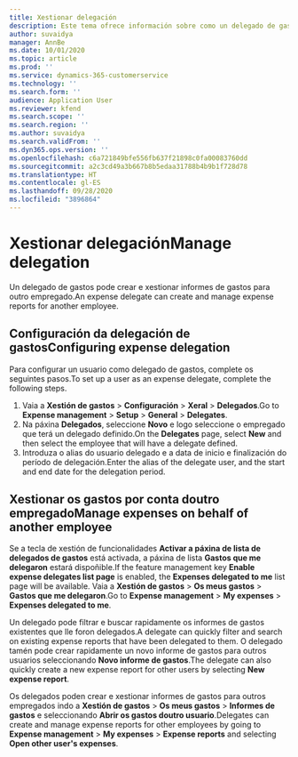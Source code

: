 ```yaml
---
title: Xestionar delegación
description: Este tema ofrece información sobre como un delegado de gastos pode crear e xestionar informes de gastos para outro empregado.
author: suvaidya
manager: AnnBe
ms.date: 10/01/2020
ms.topic: article
ms.prod: ''
ms.service: dynamics-365-customerservice
ms.technology: ''
ms.search.form: ''
audience: Application User
ms.reviewer: kfend
ms.search.scope: ''
ms.search.region: ''
ms.author: suvaidya
ms.search.validFrom: ''
ms.dyn365.ops.version: ''
ms.openlocfilehash: c6a721849bfe556fb637f21898c0fa00083760dd
ms.sourcegitcommit: a2c3cd49a3b667b8b5edaa31788b4b9b1f728d78
ms.translationtype: HT
ms.contentlocale: gl-ES
ms.lasthandoff: 09/28/2020
ms.locfileid: "3896864"
---
```

# <a name="manage-delegation"></a><span data-ttu-id="dd902-103">Xestionar delegación</span><span class="sxs-lookup"><span data-stu-id="dd902-103">Manage delegation</span></span>
<span data-ttu-id="dd902-104">Un delegado de gastos pode crear e xestionar informes de gastos para outro empregado.</span><span class="sxs-lookup"><span data-stu-id="dd902-104">An expense delegate can create and manage expense reports for another employee.</span></span>

## <a name="configuring-expense-delegation"></a><span data-ttu-id="dd902-105">Configuración da delegación de gastos</span><span class="sxs-lookup"><span data-stu-id="dd902-105">Configuring expense delegation</span></span>

<span data-ttu-id="dd902-106">Para configurar un usuario como delegado de gastos, complete os seguintes pasos.</span><span class="sxs-lookup"><span data-stu-id="dd902-106">To set up a user as an expense delegate, complete the following steps.</span></span> 
1. <span data-ttu-id="dd902-107">Vaia a **Xestión de gastos** > **Configuración** > **Xeral** > **Delegados**.</span><span class="sxs-lookup"><span data-stu-id="dd902-107">Go to **Expense management** > **Setup** > **General** > **Delegates**.</span></span> 
2. <span data-ttu-id="dd902-108">Na páxina **Delegados**, seleccione **Novo** e logo seleccione o empregado que terá un delegado definido.</span><span class="sxs-lookup"><span data-stu-id="dd902-108">On the **Delegates** page, select **New** and then select the employee that will have a delegate defined.</span></span> 
3. <span data-ttu-id="dd902-109">Introduza o alias do usuario delegado e a data de inicio e finalización do período de delegación.</span><span class="sxs-lookup"><span data-stu-id="dd902-109">Enter the alias of the delegate user, and the start and end date for the delegation period.</span></span>

## <a name="manage-expenses-on-behalf-of-another-employee"></a><span data-ttu-id="dd902-110">Xestionar os gastos por conta doutro empregado</span><span class="sxs-lookup"><span data-stu-id="dd902-110">Manage expenses on behalf of another employee</span></span>

<span data-ttu-id="dd902-111">Se a tecla de xestión de funcionalidades **Activar a páxina de lista de delegados de gastos** está activada, a páxina de lista **Gastos que me delegaron** estará dispoñible.</span><span class="sxs-lookup"><span data-stu-id="dd902-111">If the feature management key **Enable expense delegates list page** is enabled, the **Expenses delegated to me** list page will be available.</span></span> <span data-ttu-id="dd902-112">Vaia a **Xestión de gastos** > **Os meus gastos** > **Gastos que me delegaron**.</span><span class="sxs-lookup"><span data-stu-id="dd902-112">Go to **Expense management** > **My expenses** > **Expenses delegated to me**.</span></span>

<span data-ttu-id="dd902-113">Un delegado pode filtrar e buscar rapidamente os informes de gastos existentes que lle foron delegados.</span><span class="sxs-lookup"><span data-stu-id="dd902-113">A delegate can quickly filter and search on existing expense reports that have been delegated to them.</span></span> <span data-ttu-id="dd902-114">O delegado tamén pode crear rapidamente un novo informe de gastos para outros usuarios seleccionando **Novo informe de gastos**.</span><span class="sxs-lookup"><span data-stu-id="dd902-114">The delegate can also quickly create a new expense report for other users by selecting **New expense report**.</span></span>

<span data-ttu-id="dd902-115">Os delegados poden crear e xestionar informes de gastos para outros empregados indo a **Xestión de gastos** > **Os meus gastos** > **Informes de gastos** e seleccionando **Abrir os gastos doutro usuario**.</span><span class="sxs-lookup"><span data-stu-id="dd902-115">Delegates can create and manage expense reports for other employees by going to **Expense management** > **My expenses** > **Expense reports** and selecting **Open other user's expenses**.</span></span>
